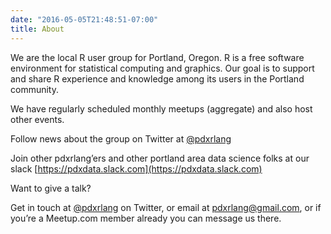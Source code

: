 ```yaml
---
date: "2016-05-05T21:48:51-07:00"
title: About
---
```


We are the local R user group for Portland, Oregon. R is a free software environment for statistical computing and graphics. Our goal is to support and share R experience and knowledge among its users in the Portland community.

We have regularly scheduled monthly meetups (aggregate) and also host other events.

Follow news about the group on Twitter at [@pdxrlang](https://twitter.com/pdxrlang)

Join other pdxrlang’ers and other portland area data science folks at our slack [https://pdxdata.slack.com](https://pdxdata.slack.com)


Want to give a talk?

Get in touch at [@pdxrlang](https://twitter.com/pdxrlang) on Twitter, or email at pdxrlang@gmail.com, or if you’re a Meetup.com member already you can message us there.
